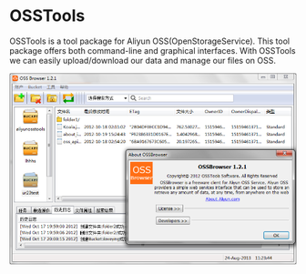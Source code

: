 OSSTools
=======

OSSTools is a tool package for Aliyun OSS(OpenStorageService). This tool package offers both command-line and graphical interfaces. With OSSTools we can easily upload/download our data and manage our files on OSS.

![GitHub Logo](/res/snapshot.PNG)
